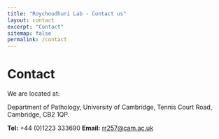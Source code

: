 ```yaml
---
title: "Roychoudhuri Lab - Contact us"
layout: contact
excerpt: "Contact"
sitemap: false
permalink: /contact
---
```


# Contact 

We are located at: 

Department of Pathology,
University of Cambridge,
Tennis Court Road,
Cambridge,
CB2 1QP.

**Tel:** +44 (0)1223 333690
**Email:** rr257@cam.ac.uk

